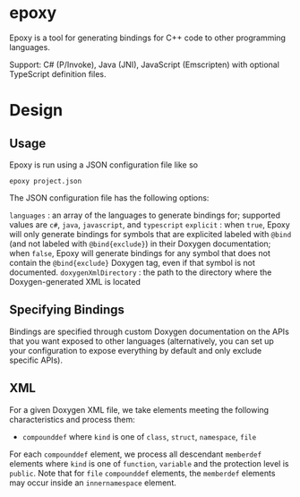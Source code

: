 # epoxy

Epoxy is a tool for generating bindings for C++ code to other programming languages.

Support: C# (P/Invoke), Java (JNI), JavaScript (Emscripten) with optional TypeScript definition files.

# Design

## Usage

Epoxy is run using a JSON configuration file like so

```epoxy project.json```

The JSON configuration file has the following options:

`languages` : an array of the languages to generate bindings for; supported values are `c#`, `java`, `javascript`, and `typescript`
`explicit` : when `true`, Epoxy will only generate bindings for symbols that are explicited labeled with `@bind` (and not labeled with `@bind{exclude}`) in their Doxygen documentation; when `false`, Epoxy will generate bindings for any symbol that does not contain the `@bind{exclude}` Doxygen tag, even if that symbol is not documented.
`doxygenXmlDirectory` : the path to the directory where the Doxygen-generated XML is located

## Specifying Bindings

Bindings are specified through custom Doxygen documentation on the APIs that you want exposed to other languages (alternatively, you can set up your configuration to expose everything by default and only exclude specific APIs).


## XML

For a given Doxygen XML file, we take elements meeting the following characteristics and process them:
 * `compounddef` where `kind` is one of `class`, `struct`, `namespace`, `file`

For each `compounddef` element, we process all descendant `memberdef` elements where `kind` is one of `function`, `variable` and the protection level is `public`. Note that for `file` `compounddef` elements, the `memberdef` elements may occur inside an `innernamespace` element.
 